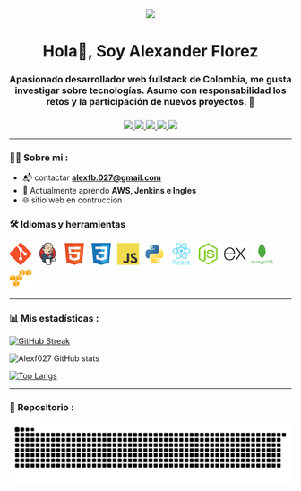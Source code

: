 <div id="header" align="center">
    <img src="https://media.giphy.com/media/v1.Y2lkPTc5MGI3NjExYjIwOWUxZGY1ODg1Mzc3NTJjNDI5ZGQ4M2I3N2FmYzdlYWNmZWI4MyZlcD12MV9pbnRlcm5hbF9naWZzX2dpZklkJmN0PWc/CpsrBoNWF9tZvbTZw5/giphy.gif" width=200>
    <h1 align="center">Hola👋, Soy Alexander Florez</h1>
    <h3 align="center">Apasionado desarrollador web fullstack de Colombia, me gusta investigar sobre tecnologías.
        Asumo con responsabilidad los retos y la participación de nuevos proyectos. 🚩<h3>
</div>
<div id="badges" align="center">
    <a href="https://twitter.com/alexf027?s=11&t=tV71vZgOpY1A2y6oA6ys9Q" targe="_blank">
    <img src="https://img.shields.io/badge/-Twitter-1DA1F2?style=for-the-badge&logo=twitter&logoColor=white" targe="_blank">
    </a>
    <a href="https://www.linkedin.com/in/alexander-florez-772109268" targe="_blank">
    <img src="https://img.shields.io/badge/-LinkedIn-%230077B5?style=for-the-badge&logo=linkedin&logoColor=white" targe="_blank">
    </a>
    <a href="https://discord.com/users/1071968296162820177" targe="_blank">
    <img src="https://img.shields.io/badge/-Discord-404EED?style=for-the-badge&logo=discord&logoColor=white" targe="_blank">
    </a>
    <a href="https://alexfb027.slack.com" targe="_blank">
    <img src="https://img.shields.io/badge/-Slack-4A154B?style=for-the-badge&logo=slack&logoColor=white" targe="_blank">
    </a>
    <a href="https://instagram.com/alex.f207?igshid=OGQ5ZDc2ODk2ZA==" targe="_blank">
    <img src="https://img.shields.io/badge/-Instagram-d62e81?style=for-the-badge&logo=instagram&logoColor=white" targe="_blank">
    </a>
</div>

---

### 👨‍💻 Sobre mi :
   
- 📬 contactar **alexfb.027@gmail.com**
- 🧠 Actualmente aprendo **AWS, Jenkins e Ingles**
- 🌐 sitio web en contruccion
    
<div align="left">
  <h3>🛠️ Idiomas y herramientas</h3>
   <div>
       <img src="https://github.com/devicons/devicon/blob/master/icons/git/git-original.svg" title="Git" alt="Git" width="40" height="40">&nbsp;
       <img src="https://github.com/devicons/devicon/blob/master/icons/jenkins/jenkins-original.svg" title="Jenkins" width="40" height="40">&nbsp;
       <img src="https://github.com/devicons/devicon/blob/master/icons/html5/html5-original.svg" title="HTML5" alt="HTML" width="40" height="40">&nbsp;
       <img src="https://github.com/devicons/devicon/blob/master/icons/css3/css3-original.svg" title="CSS3" alt="CSS" width="40" height="40">&nbsp;
       <img src="https://github.com/devicons/devicon/blob/master/icons/javascript/javascript-original.svg" title="JavaScript" alt="JavaScript" width="40" height="40">&nbsp;
       <img src="https://github.com/devicons/devicon/blob/master/icons/python/python-original.svg" title="Python" alt="Python" width="40" height="40">&nbsp;
       <img src="https://github.com/devicons/devicon/blob/master/icons/react/react-original-wordmark.svg" title="React" alt="React" width="40" height="40">&nbsp;
       <img src="https://github.com/devicons/devicon/blob/master/icons/nodejs/nodejs-original.svg" title="NodeJs" alt="NodeJs" width="40" height="40">&nbsp;
       <img src="https://github.com/devicons/devicon/blob/master/icons/express/express-original.svg" title="Express" alt="Express" width="40" height="40">&nbsp;
       <img src="https://github.com/devicons/devicon/blob/master/icons/mongodb/mongodb-plain-wordmark.svg" title="MongoDB" alt="MongoDB" width="40" height="40">&nbsp;
       <img src="https://github.com/devicons/devicon/blob/master/icons/amazonwebservices/amazonwebservices-original.svg" title="AWS" alt="AWS" width="40" height="40">
    </div>
</div> 
       
---
        
### 📊 Mis estadísticas :
[![GitHub Streak](https://github-readme-streak-stats.herokuapp.com?user=Alexf027&theme=tokyonight&hide_border=FALSO)](https://git.io/streak-stats)
        
![Alexf027 GitHub stats](https://github-readme-stats.vercel.app/api?username=Alexf027&show_icons=true&theme=tokyonight)
        
[![Top Langs](https://github-readme-stats.vercel.app/api/top-langs/?username=Alexf027&theme=tokyonight)](https://github.com/Alexf027/github-readme-stats)
        
---
        
### 🐍 Repositorio :

<img src="https://raw.githubusercontent.com/7oSkaaa/7oSkaaa/output/github-contribution-grid-snake.svg" alt="Snake">

